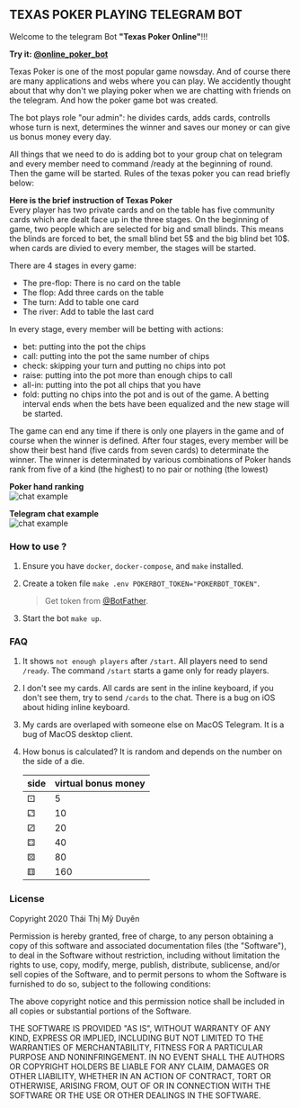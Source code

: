 ## TEXAS POKER PLAYING TELEGRAM BOT

Welcome to the telegram Bot **"Texas Poker Online"**!!!

**Try it: [@online_poker_bot](https://t.me/online_poker_bot)**

Texas Poker is one of the most popular game nowsday. And of course there are many applications and webs where you can play. We accidently thought about that why don't we playing poker when we are chatting with friends on the telegram. And how the poker game bot was created. 

The bot plays role "our admin": he divides cards, adds cards, controlls whose turn is next, determines the winner and saves our money or can give us bonus money every day.

All things that we need to do is adding bot to your group chat on telegram and every member need to  command /ready at the beginning of round. Then the game will be started. Rules of the texas poker you can read briefly below:

**Here is the brief instruction of Texas Poker**\
Every player has two private cards and on the table has five community cards which are dealt face up in the three stages.
On the beginning of game, two people which are selected for big and small blinds. This means the blinds are forced to bet, the small blind bet 5\$ and the big blind bet 10\$.
when cards are divied to every member, the stages will be started.

There are 4 stages in every game:
- The pre-flop: There is no card on the table
- The flop: Add three cards on the table
- The turn: Add to table one card 
- The river: Add to table the last card

In every stage, every member will be betting with actions:
- bet: putting into the pot the chips
- call: putting into the pot the same number of chips
- check: skipping your turn and putting no chips into pot
- raise: putting into the pot more than enough chips to call 
- all-in: putting into the pot all chips that you have
- fold: putting no chips into the pot and is out of the game.
A betting interval ends when the bets have been equalized and the new stage will be started.

The game can end any time if there is only one players in the game and of course when the winner is defined.
After four stages, every member will be show their best hand (five cards from seven cards) to determinate the winner.
The winner is determinated by various combinations of Poker hands rank from five of a kind (the highest) to no pair or nothing (the lowest) 

**Poker hand ranking**\
![chat example](https://raw.githubusercontent.com/thaithimyduyen/Poker-Telegram-Bot/master/assets/poker_hand.jpg "Chat example")

**Telegram chat example**\
![chat example](https://raw.githubusercontent.com/thaithimyduyen/Poker-Telegram-Bot/master/assets/chatexample.png "Chat example")

### How to use ?

1. Ensure you have `docker`, `docker-compose`, and `make` installed.
2. Create a token file `make .env POKERBOT_TOKEN="POKERBOT_TOKEN"`.

    > Get token from [@BotFather](https://telegram.me/BotFather).
3. Start the bot `make up`.

### FAQ

1. It shows `not enough players` after `/start`.
   All players need to send `/ready`.
   The command `/start` starts a game only for ready players.
2. I don't see my cards.
   All cards are sent in the inline keyboard, if you don't see them, try
   to send `/cards` to the chat.
   There is a bug on iOS about hiding inline keyboard.
3. My cards are overlaped with someone else on MacOS Telegram.
   It is a bug of MacOS desktop client.
4. How bonus is calculated?
    It is random and depends on the number on the side of a die.

    | side | virtual bonus money |
    | ---- | ------------------- |
    | ⚀    | 5                   |
    | ⚁    | 10                  |
    | ⚂    | 20                  |
    | ⚃    | 40                  |
    | ⚄    | 80                  |
    | ⚅    | 160                 |

### License

Copyright 2020 Thái Thị Mỹ Duyên

Permission is hereby granted, free of charge, to any person obtaining a copy of this software and associated documentation files (the "Software"), to deal in the Software without restriction, including without limitation the rights to use, copy, modify, merge, publish, distribute, sublicense, and/or sell copies of the Software, and to permit persons to whom the Software is furnished to do so, subject to the following conditions:

The above copyright notice and this permission notice shall be included in all copies or substantial portions of the Software.

THE SOFTWARE IS PROVIDED "AS IS", WITHOUT WARRANTY OF ANY KIND, EXPRESS OR IMPLIED, INCLUDING BUT NOT LIMITED TO THE WARRANTIES OF MERCHANTABILITY, FITNESS FOR A PARTICULAR PURPOSE AND NONINFRINGEMENT. IN NO EVENT SHALL THE AUTHORS OR COPYRIGHT HOLDERS BE LIABLE FOR ANY CLAIM, DAMAGES OR OTHER LIABILITY, WHETHER IN AN ACTION OF CONTRACT, TORT OR OTHERWISE, ARISING FROM, OUT OF OR IN CONNECTION WITH THE SOFTWARE OR THE USE OR OTHER DEALINGS IN THE SOFTWARE.
